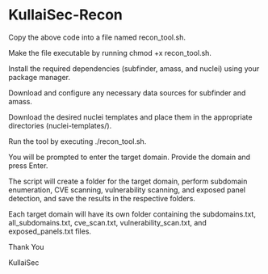# KullaiSec-Recon

Copy the above code into a file named recon_tool.sh.

Make the file executable by running chmod +x recon_tool.sh.

Install the required dependencies (subfinder, amass, and nuclei) using your package manager.

Download and configure any necessary data sources for subfinder and amass.

Download the desired nuclei templates and place them in the appropriate directories (nuclei-templates/).

Run the tool by executing ./recon_tool.sh.

You will be prompted to enter the target domain. Provide the domain and press Enter.

The script will create a folder for the target domain, perform subdomain enumeration, CVE scanning, vulnerability scanning, and exposed panel detection, and save the results in the respective folders.

Each target domain will have its own folder containing the subdomains.txt, all_subdomains.txt, cve_scan.txt, vulnerability_scan.txt, and exposed_panels.txt files.

Thank You 

KullaiSec

